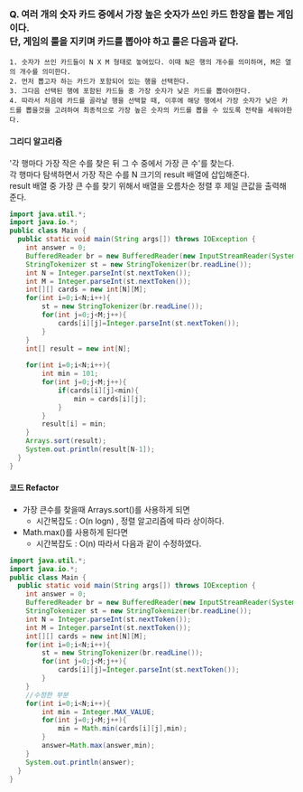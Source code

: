 ### Q.  여러 개의 숫자 카드 중에서 가장 높은 숫자가 쓰인 카드 한장을 뽑는 게임이다. <br/>단, 게임의 룰을 지키며 카드를 뽑아야 하고 룰은 다음과 같다.
    1. 숫자가 쓰인 카드들이 N X M 형태로 놓여있다. 이때 N은 행의 개수를 의미하며, M은 열의 개수를 의미한다.
    2. 먼저 뽑고자 하는 카드가 포함되어 있는 행을 선택한다.
    3. 그다음 선택된 행에 포함된 카드들 중 가장 숫자가 낮은 카드를 뽑아야한다.
    4. 따라서 처음에 카드를 골라날 행을 선택할 때, 이후에 해당 행에서 가장 숫자가 낮은 카드를 뽑을것을 고려하여 최종적으로 가장 높은 숫자의 카드를 뽑을 수 있도록 전략을 세워야한다.

#### 그리디 알고리즘
  '각 행마다 가장 작은 수를 찾은 뒤 그 수 중에서 가장 큰 수'를 찾는다. <br/>
  각 행마다 탐색하면서 가장 작은 수를 N 크기의 result 배열에 삽입해준다. <br/>
  result 배열 중 가장 큰 수를 찾기 위해서 배열을 오름차순 정렬 후 제일 큰값을 출력해준다.


```java
import java.util.*;
import java.io.*;
public class Main {
  public static void main(String args[]) throws IOException {
    int answer = 0;
    BufferedReader br = new BufferedReader(new InputStreamReader(System.in));
    StringTokenizer st = new StringTokenizer(br.readLine());
    int N = Integer.parseInt(st.nextToken());
    int M = Integer.parseInt(st.nextToken());
    int[][] cards = new int[N][M];
    for(int i=0;i<N;i++){
        st = new StringTokenizer(br.readLine());
        for(int j=0;j<M;j++){
            cards[i][j]=Integer.parseInt(st.nextToken());
        }
    }
    int[] result = new int[N];
    
    for(int i=0;i<N;i++){
        int min = 101;
        for(int j=0;j<M;j++){
            if(cards[i][j]<min){
                min = cards[i][j];
            }
        }
        result[i] = min;
    }
    Arrays.sort(result);
    System.out.println(result[N-1]);
  }
}
```

#### 코드 Refactor 
  - 가장 큰수를 찾을때 Arrays.sort()를 사용하게 되면
    - 시간복잡도 : O(n logn) , 정렬 알고리즘에 따라 상이하다.
  - Math.max()를 사용하게 된다면
    - 시간복잡도 : O(n)
  따라서 다음과 같이 수정하였다.
```java
import java.util.*;
import java.io.*;
public class Main {
  public static void main(String args[]) throws IOException {
    int answer = 0;
    BufferedReader br = new BufferedReader(new InputStreamReader(System.in));
    StringTokenizer st = new StringTokenizer(br.readLine());
    int N = Integer.parseInt(st.nextToken());
    int M = Integer.parseInt(st.nextToken());
    int[][] cards = new int[N][M];
    for(int i=0;i<N;i++){
        st = new StringTokenizer(br.readLine());
        for(int j=0;j<M;j++){
            cards[i][j]=Integer.parseInt(st.nextToken());
        }
    }
    //수정한 부분
    for(int i=0;i<N;i++){
        int min = Integer.MAX_VALUE;  
        for(int j=0;j<M;j++){
            min = Math.min(cards[i][j],min);
        }
        answer=Math.max(answer,min);
    }
    System.out.println(answer);
  }
}
```
